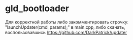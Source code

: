 # gld_bootloader

Для корректной работы либо закомментировать строчку: "launchUpdater(cmd_params);" в main.cpp, либо скачать, воспользовавшись 
https://github.com/DarkPatrick/updater
